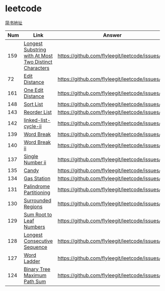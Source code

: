 # leetcode
[简书地址](https://www.jianshu.com/nb/16075157)

|Num|Link|Answer|
|---|---|---|
|159|[Longest Substring with At Most Two Distinct Characters](https://leetcode.com/problems/longest-substring-with-at-most-two-distinct-characters/)|https://github.com/flyleegit/leetcode/issues/1|
|72|[Edit Distance](https://leetcode.com/problems/edit-distance/)|https://github.com/flyleegit/leetcode/issues/2|
|161|[One Edit Distance](https://leetcode.com/problems/one-edit-distance/)|https://github.com/flyleegit/leetcode/issues/3|
|148|[Sort List](https://leetcode.com/problems/sort-list/)|https://github.com/flyleegit/leetcode/issues/4|
|143|[Reorder List](https://leetcode.com/problems/reorder-list/)|https://github.com/flyleegit/leetcode/issues/6|
|142|[linked-list-cycle-ii](https://leetcode.com/problems/linked-list-cycle-ii/)|https://github.com/flyleegit/leetcode/issues/7|
|139|[Word Break](https://leetcode.com/problems/word-break/)|https://github.com/flyleegit/leetcode/issues/8|
|140|[Word Break ii](https://leetcode.com/problems/word-break-ii/)|https://github.com/flyleegit/leetcode/issues/9|
|137|[Single Number ii](https://leetcode.com/problems/single-number-ii/)|https://github.com/flyleegit/leetcode/issues/10|
|135|[Candy](https://leetcode.com/problems/candy/)|https://github.com/flyleegit/leetcode/issues/11|
|134|[Gas Station](https://leetcode.com/problems/gas-station/)|https://github.com/flyleegit/leetcode/issues/12|
|131|[Palindrome Partitioning](https://leetcode.com/problems/palindrome-partitioning/)|https://github.com/flyleegit/leetcode/issues/13|
|130|[Surrounded Regions](https://leetcode.com/problems/surrounded-regions/)|https://github.com/flyleegit/leetcode/issues/14|
|129|[Sum Root to Leaf Numbers](https://leetcode.com/problems/sum-root-to-leaf-numbers/)|https://github.com/flyleegit/leetcode/issues/15|
|128|[Longest Consecutive Sequence](https://leetcode.com/problems/longest-consecutive-sequence/)|https://github.com/flyleegit/leetcode/issues/16|
|127|[Word Ladder](https://leetcode.com/problems/word-ladder/)|https://github.com/flyleegit/leetcode/issues/17|
|124|[Binary Tree Maximum Path Sum](https://leetcode.com/problems/binary-tree-maximum-path-sum/)|https://github.com/flyleegit/leetcode/issues/18|